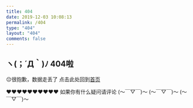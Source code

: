 ```yaml
---
title: 404
date: 2019-12-03 10:08:13
permalink: /404
type: "404"
layout: "404"
comments: false
---
```

## ヽ(；´Д｀)ﾉ  404啦
😔很抱歉，数据走丢了
点击此处回到[首页](/)

❤️❤️❤️❤️❤️❤️❤️❤️❤️❤️
如果你有什么疑问请评论
(～￣▽￣)～
(～￣▽￣)～
(～￣▽￣)～
